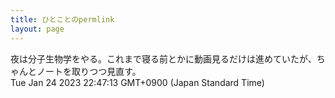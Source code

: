 ```yaml
---
title: ひとことのpermlink
layout: page
---
```

<div class="box" dt="1674568033411">
  夜は分子生物学をやる。これまで寝る前とかに動画見るだけは進めていたが、ちゃんとノートを取りつつ見直す。
  <div class="content is-small">Tue Jan 24 2023 22:47:13 GMT+0900 (Japan Standard Time)</div>
</div>